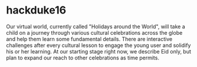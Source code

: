 # hackduke16

Our virtual world, currently called "Holidays around the World", will take a child on a journey through various cultural celebrations across the globe and help them learn some fundamental details. There are interactive challenges after every cultural lesson to engage the young user and solidify his or her learning. At our starting stage right now, we describe Eid only, but plan to expand our reach to other celebrations as time permits.
